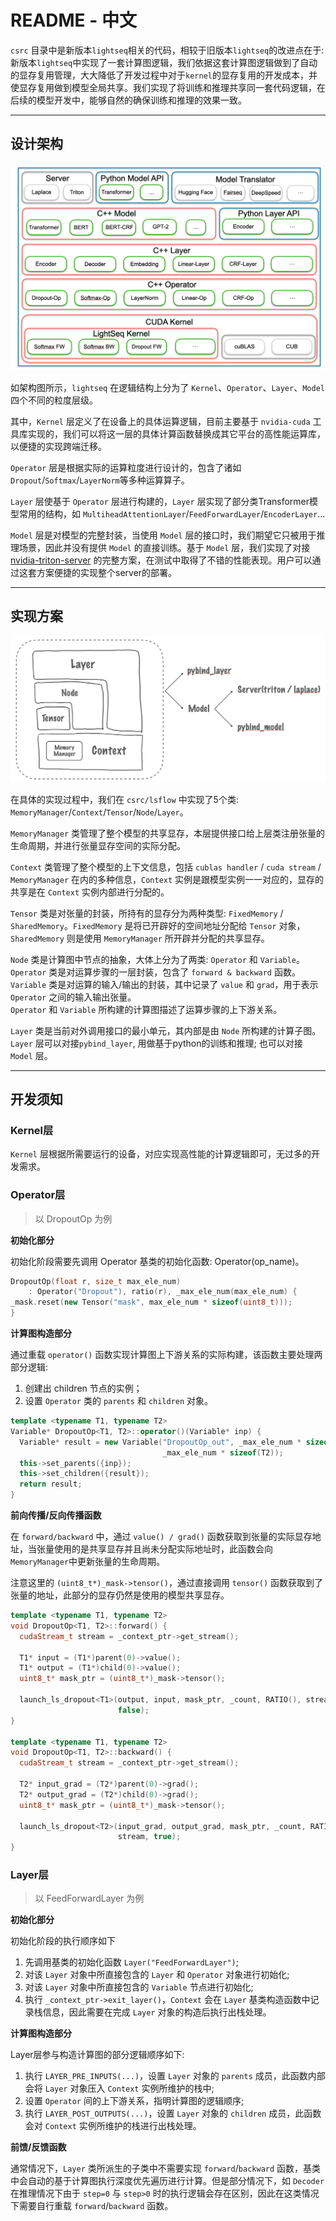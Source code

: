 # README - 中文

`csrc` 目录中是新版本`lightseq`相关的代码，相较于旧版本`lightseq`的改进点在于: 新版本`lightseq`中实现了一套计算图逻辑，我们依据这套计算图逻辑做到了自动的显存复用管理，大大降低了开发过程中对于`kernel`的显存复用的开发成本，并使显存复用做到模型全局共享。我们实现了将训练和推理共享同一套代码逻辑，在后续的模型开发中，能够自然的确保训练和推理的效果一致。

---
## 设计架构
![设计架构](./images/architecture.png)

如架构图所示，`lightseq` 在逻辑结构上分为了 `Kernel`、`Operator`、`Layer`、`Model` 四个不同的粒度层级。

其中，`Kernel` 层定义了在设备上的具体运算逻辑，目前主要基于 `nvidia-cuda` 工具库实现的，我们可以将这一层的具体计算函数替换成其它平台的高性能运算库，以便捷的实现跨端迁移。

`Operator` 层是根据实际的运算粒度进行设计的，包含了诸如`Dropout`/`Softmax`/`LayerNorm`等多种运算算子。

`Layer` 层使基于 `Operator` 层进行构建的，`Layer` 层实现了部分类Transformer模型常用的结构，如 `MultiheadAttentionLayer`/`FeedForwardLayer`/`EncoderLayer`...

`Model` 层是对模型的完整封装，当使用 `Model` 层的接口时，我们期望它只被用于推理场景，因此并没有提供 `Model` 的直接训练。基于 `Model` 层，我们实现了对接 [nvidia-triton-server](https://github.com/triton-inference-server/server) 的完整方案，在测试中取得了不错的性能表现。用户可以通过这套方案便捷的实现整个server的部署。

---
## 实现方案

![代码结构](./images/code%20structure.png)

在具体的实现过程中，我们在 `csrc/lsflow` 中实现了5个类: `MemoryManager`/`Context`/`Tensor`/`Node`/`Layer`。

`MemoryManager` 类管理了整个模型的共享显存，本层提供接口给上层类注册张量的生命周期，并进行张量显存空间的实际分配。

`Context` 类管理了整个模型的上下文信息，包括 `cublas handler` / `cuda stream` / `MemoryManager` 在内的多种信息，`Context` 实例是跟模型实例一一对应的，显存的共享是在 `Context` 实例内部进行分配的。

`Tensor` 类是对张量的封装，所持有的显存分为两种类型: `FixedMemory` / `SharedMemory`。`FixedMemory` 是将已开辟好的空间地址分配给 `Tensor` 对象，`SharedMemory` 则是使用 `MemoryManager` 所开辟并分配的共享显存。

`Node` 类是计算图中节点的抽象，大体上分为了两类: `Operator` 和 `Variable`。\
`Operator` 类是对运算步骤的一层封装，包含了 `forward & backward` 函数。\
`Variable` 类是对运算的输入/输出的封装，其中记录了 `value` 和 `grad`，用于表示 `Operator` 之间的输入输出张量。 \
`Operator` 和 `Variable` 所构建的计算图描述了运算步骤的上下游关系。

`Layer` 类是当前对外调用接口的最小单元，其内部是由 `Node` 所构建的计算子图。`Layer` 层可以对接`pybind_layer`, 用做基于python的训练和推理; 也可以对接 `Model` 层。

----
## 开发须知

### Kernel层
`Kernel` 层根据所需要运行的设备，对应实现高性能的计算逻辑即可，无过多的开发需求。

### Operator层
> 以 DropoutOp 为例

**初始化部分**

初始化阶段需要先调用 Operator 基类的初始化函数: Operator(op_name)。
``` C++
DropoutOp(float r, size_t max_ele_num)
    : Operator("Dropout"), ratio(r), _max_ele_num(max_ele_num) {
_mask.reset(new Tensor("mask", max_ele_num * sizeof(uint8_t)));
}
```

**计算图构造部分**

通过重载 `operator()` 函数实现计算图上下游关系的实际构建，该函数主要处理两部分逻辑: 
1. 创建出 children 节点的实例；
2. 设置 `Operator` 类的 `parents` 和 `children` 对象。
``` C++
template <typename T1, typename T2>
Variable* DropoutOp<T1, T2>::operator()(Variable* inp) {
  Variable* result = new Variable("DropoutOp_out", _max_ele_num * sizeof(T1),
                                  _max_ele_num * sizeof(T2));
  this->set_parents({inp});
  this->set_children({result});
  return result;
}
```

**前向传播/反向传播函数**

在 `forward/backward` 中，通过 `value() / grad()` 函数获取到张量的实际显存地址，当张量使用的是共享显存并且尚未分配实际地址时，此函数会向`MemoryManager`中更新张量的生命周期。

注意这里的 `(uint8_t*)_mask->tensor()`，通过直接调用 `tensor()` 函数获取到了张量的地址，此部分的显存仍然是使用的模型共享显存。
``` C++ 
template <typename T1, typename T2>
void DropoutOp<T1, T2>::forward() {
  cudaStream_t stream = _context_ptr->get_stream();

  T1* input = (T1*)parent(0)->value();
  T1* output = (T1*)child(0)->value();
  uint8_t* mask_ptr = (uint8_t*)_mask->tensor();

  launch_ls_dropout<T1>(output, input, mask_ptr, _count, RATIO(), stream,
                        false);
}

template <typename T1, typename T2>
void DropoutOp<T1, T2>::backward() {
  cudaStream_t stream = _context_ptr->get_stream();

  T2* input_grad = (T2*)parent(0)->grad();
  T2* output_grad = (T2*)child(0)->grad();
  uint8_t* mask_ptr = (uint8_t*)_mask->tensor();

  launch_ls_dropout<T2>(input_grad, output_grad, mask_ptr, _count, RATIO(),
                        stream, true);
}
```

### Layer层
> 以 FeedForwardLayer 为例

**初始化部分**

初始化阶段的执行顺序如下
1. 先调用基类的初始化函数 `Layer("FeedForwardLayer")`;
2. 对该 `Layer` 对象中所直接包含的 `Layer` 和 `Operator` 对象进行初始化;
3. 对该 `Layer` 对象中所直接包含的 `Variable` 节点进行初始化;
4. 执行 `_context_ptr->exit_layer()`，`Context` 会在 `Layer` 基类构造函数中记录栈信息，因此需要在完成 `Layer` 对象的构造后执行出栈处理。

**计算图构造部分**

Layer层参与构造计算图的部分逻辑顺序如下:
1. 执行 `LAYER_PRE_INPUTS(...)`，设置 `Layer` 对象的 `parents` 成员，此函数内部会将 `Layer` 对象压入 `Context` 实例所维护的栈中;
2. 设置 `Operator` 间的上下游关系，指明计算图的逻辑顺序;
3. 执行 `LAYER_POST_OUTPUTS(...)`，设置 `Layer` 对象的 `children` 成员，此函数会对 `Context` 实例所维护的栈进行出栈处理。

**前馈/反馈函数**

通常情况下，`Layer` 类所派生的子类中不需要实现 `forward`/`backward` 函数，基类中会自动的基于计算图执行深度优先遍历进行计算。但是部分情况下，如 `Decoder` 在推理情况下由于 `step=0` 与 `step>0` 时的执行逻辑会存在区别，因此在这类情况下需要自行重载 `forward`/`backward` 函数。
